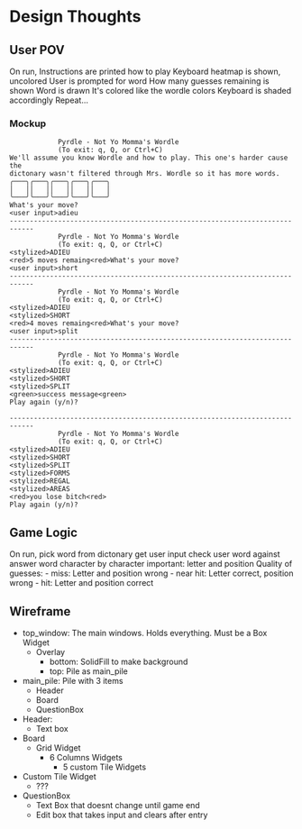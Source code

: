 # Design Thoughts

## User POV
On run,
    Instructions are printed
        how to play
    Keyboard heatmap is shown, uncolored
    User is prompted for word
        How many guesses remaining is shown
    Word is drawn
        It's colored like the wordle colors
        Keyboard is shaded accordingly
    Repeat...
### Mockup

                Pyrdle - Not Yo Momma's Wordle
                (To exit: q, Q, or Ctrl+C)
    We'll assume you know Wordle and how to play. This one's harder cause the 
    dictonary wasn't filtered through Mrs. Wordle so it has more words.
    ╭───╮╭───╮╭───╮╭───╮╭───╮
    │   ││   ││   ││   ││   │
    ╰───╯╰───╯╰───╯╰───╯╰───╯
    What's your move?
    <user input>adieu
    ----------------------------------------------------------------------------
                Pyrdle - Not Yo Momma's Wordle
                (To exit: q, Q, or Ctrl+C)
    <stylized>ADIEU
    <red>5 moves remaing<red>What's your move?
    <user input>short
    ----------------------------------------------------------------------------
                Pyrdle - Not Yo Momma's Wordle
                (To exit: q, Q, or Ctrl+C)
    <stylized>ADIEU
    <stylized>SHORT
    <red>4 moves remaing<red>What's your move?
    <user input>split
    ----------------------------------------------------------------------------
                Pyrdle - Not Yo Momma's Wordle
                (To exit: q, Q, or Ctrl+C)
    <stylized>ADIEU
    <stylized>SHORT
    <stylized>SPLIT
    <green>success message<green>
    Play again (y/n)?

    ----------------------------------------------------------------------------
                Pyrdle - Not Yo Momma's Wordle
                (To exit: q, Q, or Ctrl+C)
    <stylized>ADIEU
    <stylized>SHORT
    <stylized>SPLIT
    <stylized>FORMS
    <stylized>REGAL
    <stylized>AREAS
    <red>you lose bitch<red>
    Play again (y/n)?

## Game Logic
On run,
    pick word from dictonary
    get user input
    check user word against answer word character by character
        important: letter and position
        Quality of guesses:
            - miss: Letter and position wrong
            - near hit: Letter correct, position wrong
            - hit: Letter and position correct

## Wireframe
- top_window: The main windows. Holds everything. Must be a Box Widget
    - Overlay
        - bottom: SolidFill to make background
        - top: Pile as main_pile
- main_pile: Pile with 3 items
    - Header
    - Board
    - QuestionBox
- Header:
    - Text box
- Board
    - Grid Widget
        - 6 Columns Widgets
            - 5 custom Tile Widgets
- Custom Tile Widget
    - ???
- QuestionBox
    - Text Box that doesnt change until game end
    - Edit box that takes input and clears after entry
